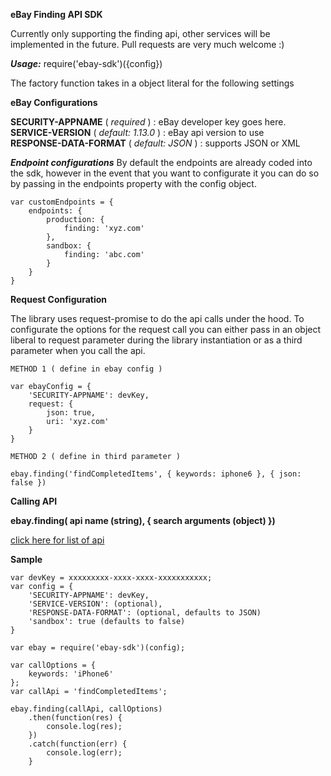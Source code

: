 **eBay Finding API SDK**

Currently only supporting the finding api, other services will be implemented in the future. Pull requests are very much welcome :)

***Usage:*** require('ebay-sdk')({config})

The factory function takes in a object literal for the following settings

**eBay Configurations**

**SECURITY-APPNAME**  ( *required* ) : eBay developer key goes here.<br>
**SERVICE-VERSION**  ( *default: 1.13.0* ) : eBay api version to use <br>
**RESPONSE-DATA-FORMAT**  ( *default: JSON* ) : supports JSON or XML<br>

***Endpoint configurations***
By default the endpoints are already coded into the sdk, however in the event that you want to configurate it you can do so by passing in the endpoints property with the config object.

```
var customEndpoints = {
	endpoints: {
		production: {
			finding: 'xyz.com'
		},
		sandbox: {
			finding: 'abc.com'
		}
	}
}
```

**Request Configuration**

The library uses request-promise to do the api calls under the hood. To configurate the options for the request call you can either pass in an object liberal to request parameter during the library instantiation or as a third parameter when you call the api.

```
METHOD 1 ( define in ebay config )

var ebayConfig = {
	'SECURITY-APPNAME': devKey,
	request: {
		json: true,
		uri: 'xyz.com'
	}
}

METHOD 2 ( define in third parameter )

ebay.finding('findCompletedItems', { keywords: iphone6 }, { json: false })

```

**Calling API**

**ebay.finding( api name (string), { search arguments (object) })**

[click here for list of api](http://developer.ebay.com/DevZone/finding/CallRef/index.html)<br>

**Sample**

```
var devKey = xxxxxxxxx-xxxx-xxxx-xxxxxxxxxxx;
var config = {
	'SECURITY-APPNAME': devKey,
	'SERVICE-VERSION': (optional),
	'RESPONSE-DATA-FORMAT': (optional, defaults to JSON)
	'sandbox': true (defaults to false)
}

var ebay = require('ebay-sdk')(config);

var callOptions = {
	keywords: 'iPhone6'
};
var callApi = 'findCompletedItems';

ebay.finding(callApi, callOptions)
	.then(function(res) {
		console.log(res);
	})
	.catch(function(err) {
		console.log(err);
	}
```


